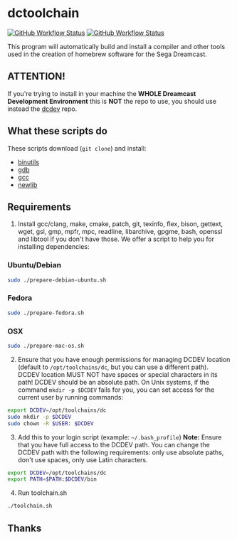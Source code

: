 # dctoolchain

[![GitHub Workflow Status](https://img.shields.io/github/workflow/status/dreamcast-gcc/dctoolchain/CI?label=CI&logo=github&style=for-the-badge)](https://github.com/dreamcast-gcc/dctoolchain/actions?query=workflow%3ACI)
[![GitHub Workflow Status](https://img.shields.io/github/workflow/status/dreamcast-gcc/dctoolchain/CI-Docker?label=CI-Docker&logo=github&style=for-the-badge)](https://github.com/dreamcast-gcc/pdctoolchain/actions?query=workflow%3ACI-Docker)

This program will automatically build and install a compiler and other tools used in the creation of homebrew software for the Sega Dreamcast.

## **ATTENTION!**

If you're trying to install in your machine the **WHOLE Dreamcast Development Environment** this is **NOT** the repo to use, you should use instead the [dcdev](https://github.com/dreamcast-gcc/dcdev "dcdev") repo.

## What these scripts do

These scripts download (`git clone`) and install:

-   [binutils](https://github.com/dreamcast-gcc/binutils-gdb "binutils")
-   [gdb](https://github.com/dreamcast-gcc/binutils-gdb "gdb")
-   [gcc](https://github.com/dreamcast-gcc/gcc "gcc")
-   [newlib](https://github.com/dreamcast-gcc/newlib "newlib")

## Requirements

1.  Install gcc/clang, make, cmake, patch, git, texinfo, flex, bison, gettext, wget, gsl, gmp, mpfr, mpc, readline, libarchive, gpgme, bash, openssl and libtool if you don't have those.
We offer a script to help you for installing dependencies:

### Ubuntu/Debian
```bash
sudo ./prepare-debian-ubuntu.sh
```

### Fedora
```bash
sudo ./prepare-fedora.sh
```

### OSX
```bash
sudo ./prepare-mac-os.sh
```
[MacPorts]: http://www.macports.org/
[HomeBrew]: http://brew.sh/

2.  Ensure that you have enough permissions for managing DCDEV location (default to `/opt/toolchains/dc`, but you can use a different path). DCDEV location MUST NOT have spaces or special characters in its path! DCDEV should be an absolute path. On Unix systems, if the command `mkdir -p $DCDEV` fails for you, you can set access for the current user by running commands:
```bash
export DCDEV=/opt/toolchains/dc
sudo mkdir -p $DCDEV
sudo chown -R $USER: $DCDEV
```

3.  Add this to your login script (example: `~/.bash_profile`)
    **Note:** Ensure that you have full access to the DCDEV path. You can change the DCDEV path with the following requirements: only use absolute paths, don't use spaces, only use Latin characters.
```bash
export DCDEV=/opt/toolchains/dc
export PATH=$PATH:$DCDEV/bin
```

4.  Run toolchain.sh
```bash
./toolchain.sh
```

## Thanks
